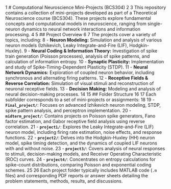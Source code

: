 1 # Computational Neuroscience Mini-Projects (BCS304)
    2 
    3 This repository contains a collection of mini-projects developed as part of a Theoretical Neuroscience course (BCS304). These projects explore fundamental concepts and
      computational models in neuroscience, ranging from single-neuron dynamics to neural network interactions and information processing.
    4 
    5 ## Project Overview
    6 
    7 The projects cover a variety of topics, including:
    8 -   **Neuron Modeling:** Simulation and analysis of various neuron models (Izhikevich, Leaky Integrate-and-Fire (LIF), Hodgkin-Huxley).
    9 -   **Neural Coding & Information Theory:** Investigation of spike train generation (Poisson processes), analysis of spike patterns, and calculation of information
      entropy.
   10 -   **Synaptic Plasticity:** Implementation and study of Spike-Timing-Dependent Plasticity (STDP).
   11 -   **Neural Network Dynamics:** Exploration of coupled neuron behavior, including synchronous and alternating firing patterns.
   12 -   **Receptive Fields & Reverse Correlation:** Simulation of visual stimuli and reconstruction of neuronal receptive fields.
   13 -   **Decision Making:** Modeling and analysis of neural decision-making processes.
   14 
   15 ## Folder Structure
   16 
   17 Each subfolder corresponds to a set of mini-projects or assignments:
   18 
   19 -   **`Final_project/`**: Focuses on advanced Izhikevich neuron modeling, STDP, spike pattern analysis, and perceptron implementation.
   20 -   **`midterm_project/`**: Contains projects on Poisson spike generators, Fano factor estimation, and Gabor receptive field analysis using reverse correlation.
   21 -   **`project1/`**: Explores the Leaky Integrate-and-Fire (LIF) neuron model, including firing rate estimation, noise effects, and response functions.
   22 -   **`project2/`**: Delves into the Hodgkin-Huxley (HH) neuron model, spike timing detection, and the dynamics of coupled LIF neurons with and without noise.
   23 -   **`project3/`**: Covers analysis of neural responses to stimuli, decision-making models, and Receiver Operating Characteristic (ROC) curves.
   24 -   **`project4/`**: Concentrates on entropy calculations for spike-count distributions, comparing Poisson and exponential coding schemes.
   25 
   26 Each project folder typically includes MATLAB code (`.m` files) and corresponding PDF reports or answer sheets detailing the problem statements, methods, results, and
      discussions.
